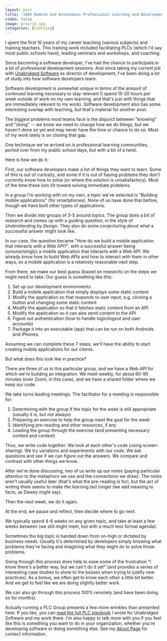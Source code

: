 ```yaml
---
layout: post
title: "100% Remote and Autonomous Professional Learning and Development"
video: false
image: prairie.jpg
categories: [learning]
---
```


I spent the first 10 years of my career teaching (various subjects) and training
teachers. This training work included facilitating PLCs (which I'd say most
public schools have), leading seminars and workshops, and coaching.

Since becoming a software developer, I've had the chance to participate in a lot
of professional development sessions. And since taking my current job with
[Unabridged Software](https://unabridgedsoftware.com) as director of
development, I've been doing a lot of study into how software developers learn.

Software development is somewhat unique in terms of the amount of continued
learning necessary to stay relevant (I spend 15-20 hours per week outside of
work on my own learning, and that's just with things that are immediately
relevant to my work). Software development also has some interesting overlap
with teaching, but that's material for another post.

The biggest problems most teams face is the disjunct between "knowing" and
"doing" -- we know we need to change how we do things, but we haven't done so
yet and may never have the time or chance to do so. Most of my work lately is on
closing that gap.

One technique we've arrived on is professional learning communities, ported over
from my public school days, but with a bit of a twist.

Here is how we do it:

First, our software developers make a list of things they want to learn. Some of
this is out of curiosity, and some if it is out of having problems they don't
currently know how to solve (or where the solution is unsatisfactory). Most of
the time these lists tilt toward solving immediate problems.

In a group I'm working with on my own, a topic we've selected is "Building
mobile applications" (for smartphones). None of us have done that before, though
we have built other types of applications.

Then we divide into groups of 3-5 around topics. The group does a bit of
research and comes up with a guiding question, in the style of *Understanding by
Design*. They also do some conjecturing about what a successful answer might
look like.

In our case, the question became "How do we build a mobile application that
interacts with a Web API?", with a successful answer being (unsurprisingly) a
mobile application that interacts with a Web API. We already know how to build
Web APIs and how to interact with them in other ways, so a mobile application is
a relatively reasonable next step.

From there, we make our best guess (based on research) on the steps we might
need to take: Our guess is something like this:

1. Set up our development environments
2. Build a mobile application that simply displays some static content
3. Modify the application so that responds to user input, e.g. clicking a
   button and changing some static content
4. Modify the application so that it fetches static content from an API
5. Modify the application so it can also send content to the API
6. Figure out authentication (how to handle login/logout and user accounts)
7. Package it into an executable (app) that can be run on both Androids and
   iPhones.

Assuming we can complete these 7 steps, we'll have the ability to start creating
mobile applications for our clients.

But what does this look like in practice?

There are three of us in this particular group, and we have a Web API for which
we're building an integration. We meet weekly, for about 60-90 minutes (over
Zoom, in this case), and we have a shared folder where we keep our code.

We take turns leading meetings. The facilitator for a meeting is responsible
for:

1. Determining with the group if the topic for the week is still appropriate
   (usually it is, but not always)
1. Preparing an exercise to help the group meet the goal for the week
2. Identifying pre-reading and other resources, if any
3. Leading the group through the exercise (and presenting necessary content and
   context)

Thus, we write code together. We look at each other's code (using
screen-sharing). We try variations and experiments with our code. We ask
questions and see if we can figure out the answers. We compare and contrast with
other things we know.

After we're done discussing, two of us write up our notes (paying particular
attention to the metaphors we use and the connections we draw). The notes aren't
usually useful later (that's what the pre-reading is for), but the act of
writing them seems to make the learning last longer (we add meaning to facts, as
Dewey might say).

Then the next week, we do it again.

At the end, we pause and reflect, then decide where to go next.

We typically spend 4-6 weeks on any given topic, and take at least a few weeks
between (we still might meet, but with a much less formal agenda).

Sometimes the big topic is handed down from on-high or dictated by business
needs. Usually it's determined by developers simply knowing what problems
they're facing and imagining what they might do to solve those problems.

Going through this process does help to ease some of the frustration "I know
there's a better way, but we can't do it yet" (and provides a series of
interesting case studies to show to the bosses when trying to justify new
practices). As a bonus, we often get to know each other a little bit better. And
we get to feel like we are doing slightly better work.

We can also go through this process 100% remotely (and have been doing so for
months).

Actually running a PLC Group presents a few more wrinkles than presented here.
If you like, you can [read the full PLC
playbook](https://www.unabridgedsoftware.com/plc-coming-soon/) I wrote for
Unabridged Software and my work there. I'm also happy to talk more with you if
you feel like this is something you want to do in your organization, whether
you're developing software or doing something else. See my [About Page](/about)
for contact information.
